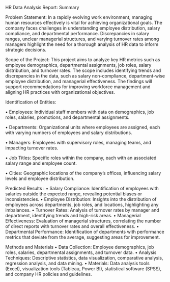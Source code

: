 HR Data Analysis Report: 
Summary

Problem Statement:
In a rapidly evolving work environment, managing human resources effectively is vital for achieving organizational goals. The company faces challenges in understanding employee distribution, salary compliance, and departmental performance. Discrepancies in salary ranges, unclear managerial structures, and varying turnover rates among managers highlight the need for a thorough analysis of HR data to inform strategic decisions.

Scope of the Project:
This project aims to analyze key HR metrics such as employee demographics, departmental assignments, job roles, salary distribution, and turnover rates. The scope includes identifying trends and discrepancies in the data, such as salary non-compliance, department-wise employee distribution, and managerial effectiveness. The findings will support recommendations for improving workforce management and aligning HR practices with organizational objectives.

Identification of Entities:

•	Employees: Individual staff members with data on demographics, job roles, salaries, promotions, and departmental assignments.

•	Departments: Organizational units where employees are assigned, each with varying numbers of employees and salary distributions.

•	Managers: Employees with supervisory roles, managing teams, and impacting turnover rates.

•	Job Titles: Specific roles within the company, each with an associated salary range and employee count.

•	Cities: Geographic locations of the company’s offices, influencing salary levels and employee distribution.

Predicted Results :
•	Salary Compliance: Identification of employees with salaries outside the expected range, revealing potential biases or inconsistencies.
•	Employee Distribution: Insights into the distribution of employees across departments, job roles, and locations, highlighting any imbalances.
•	Turnover Rates: Analysis of turnover rates by manager and department, identifying trends and high-risk areas.
•	Managerial Effectiveness: Evaluation of managerial structures, correlating the number of direct reports with turnover rates and overall effectiveness.
•	Departmental Performance: Identification of departments with performance metrics that deviate from the average, suggesting areas for improvement.

Methods and Materials 
•	Data Collection: Employee demographics, job roles, salaries, departmental assignments, and turnover data.
•	Analysis Techniques: Descriptive statistics, data visualization, comparative analysis, regression analysis, and data mining.
•	Materials: Data analysis tools (Excel), visualization tools (Tableau, Power BI), statistical software (SPSS), and company HR policies and guidelines.


